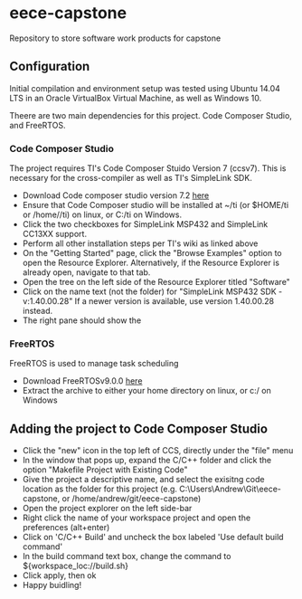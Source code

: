 # eece-capstone
Repository to store software work products for capstone

## Configuration

Initial compilation and environment setup was tested using Ubuntu 14.04 LTS in an Oracle 
VirtualBox Virtual Machine, as well as Windows 10.

Theere are two main dependencies for this project. Code Composer Studio, and FreeRTOS.

### Code Composer Studio

The project requires TI's Code Composer Stuido Version 7 (ccsv7). This is necessary for
the cross-compiler as well as TI's SimpleLink SDK.

* Download Code composer studio version 7.2 [here](http://processors.wiki.ti.com/index.php/Download_CCS)
* Ensure that Code Composer studio will be installed at ~/ti (or $HOME/ti or /home/<username>/ti) on linux, or C:/ti on Windows.
* Click the two checkboxes for SimpleLink MSP432 and SimpleLink CC13XX support.
* Perform all  other installation steps per TI's wiki as linked above
* On the "Getting Started" page, click the "Browse Examples" option to open the Resource Explorer. Alternatively, if the Resource Explorer is already open, navigate to that tab.
* Open the tree on the left side of the Resource Explorer titled "Software"
* Click on the name text (not the folder) for "SimpleLink MSP432 SDK - v:1.40.00.28" If a newer version is available, use version 1.40.00.28 instead.
* The right pane should show the 


### FreeRTOS

FreeRTOS is used to manage task scheduling

* Download FreeRTOSv9.0.0 [here](http://www.freertos.org/a00104.html)
* Extract the archive to either your home directory on linux, or c:/ on Windows


## Adding the project to Code Composer Studio

* Click the "new" icon in the top left of CCS, directly under the "file" menu
* In the window that pops up, expand the C/C++ folder and click the option "Makefile Project with Existing Code"
* Give the project a descriptive name, and select the exisitng code location as the folder for this project (e.g. C:\Users\Andrew\Git\eece-capstone, or /home/andrew/git/eece-capstone)
* Open the project explorer on the left side-bar
* Right click the name of your workspace project and open the preferences (alt+enter)
* Click on 'C/C++ Build' and uncheck the box labeled 'Use default build command'
* In the build command text box, change the command to ${workspace_loc:/<project name>/build.sh}
* Click apply, then ok
* Happy buidling!
